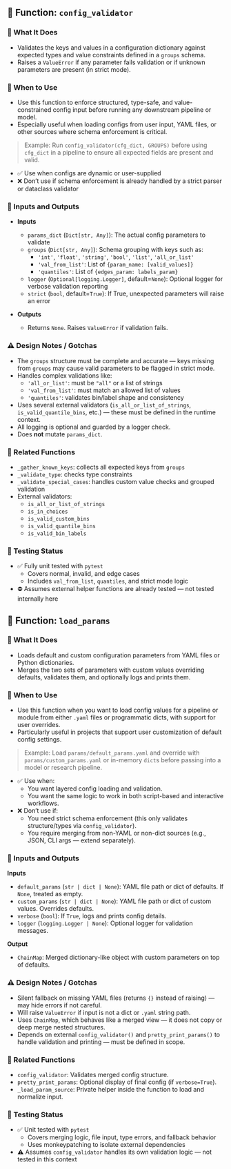 ## 🧠 Function: `config_validator`

### 📄 What It Does
- Validates the keys and values in a configuration dictionary against expected types and value constraints defined in a `groups` schema.
- Raises a `ValueError` if any parameter fails validation or if unknown parameters are present (in strict mode).

### 🚦 When to Use
- Use this function to enforce structured, type-safe, and value-constrained config input before running any downstream pipeline or model.
- Especially useful when loading configs from user input, YAML files, or other sources where schema enforcement is critical.

> Example: Run `config_validator(cfg_dict, GROUPS)` before using `cfg_dict` in a pipeline to ensure all expected fields are present and valid.

- ✅ Use when configs are dynamic or user-supplied
- ❌ Don’t use if schema enforcement is already handled by a strict parser or dataclass validator

### 🔢 Inputs and Outputs
- **Inputs**
  - `params_dict` (`Dict[str, Any]`): The actual config parameters to validate
  - `groups` (`Dict[str, Any]`): Schema grouping with keys such as:
    - `'int'`, `'float'`, `'string'`, `'bool'`, `'list'`, `'all_or_list'`
    - `'val_from_list'`: List of `{param_name: [valid_values]}`
    - `'quantiles'`: List of `{edges_param: labels_param}`
  - `logger` (`Optional[logging.Logger]`, default=`None`): Optional logger for verbose validation reporting
  - `strict` (`bool`, default=`True`): If True, unexpected parameters will raise an error

- **Outputs**
  - Returns `None`. Raises `ValueError` if validation fails.

### ⚠️ Design Notes / Gotchas
- The `groups` structure must be complete and accurate — keys missing from `groups` may cause valid parameters to be flagged in strict mode.
- Handles complex validations like:
  - `'all_or_list'`: must be `"all"` or a list of strings
  - `'val_from_list'`: must match an allowed list of values
  - `'quantiles'`: validates bin/label shape and consistency
- Uses several external validators (`is_all_or_list_of_strings`, `is_valid_quantile_bins`, etc.) — these must be defined in the runtime context.
- All logging is optional and guarded by a logger check.
- Does **not** mutate `params_dict`.

### 🔗 Related Functions
- `_gather_known_keys`: collects all expected keys from `groups`
- `_validate_type`: checks type constraints
- `_validate_special_cases`: handles custom value checks and grouped validation
- External validators:
  - `is_all_or_list_of_strings`
  - `is_in_choices`
  - `is_valid_custom_bins`
  - `is_valid_quantile_bins`
  - `is_valid_bin_labels`

### 🧪 Testing Status
- ✅ Fully unit tested with `pytest`
  - Covers normal, invalid, and edge cases
  - Includes `val_from_list`, `quantiles`, and strict mode logic
- ⛔ Assumes external helper functions are already tested — not tested internally here

## 🧠 Function: `load_params`

### 📄 What It Does
- Loads default and custom configuration parameters from YAML files or Python dictionaries.
- Merges the two sets of parameters with custom values overriding defaults, validates them, and optionally logs and prints them.

### 🚦 When to Use
- Use this function when you want to load config values for a pipeline or module from either `.yaml` files or programmatic dicts, with support for user overrides.
- Particularly useful in projects that support user customization of default config settings.

> Example: Load `params/default_params.yaml` and override with `params/custom_params.yaml` or in-memory `dict`s before passing into a model or research pipeline.

- ✅ Use when:
  - You want layered config loading and validation.
  - You want the same logic to work in both script-based and interactive workflows.
- ❌ Don’t use if:
  - You need strict schema enforcement (this only validates structure/types via `config_validator`).
  - You require merging from non-YAML or non-dict sources (e.g., JSON, CLI args — extend separately).

### 🔢 Inputs and Outputs

**Inputs**
- `default_params` (`str | dict | None`): YAML file path or dict of defaults. If `None`, treated as empty.
- `custom_params` (`str | dict | None`): YAML file path or dict of custom values. Overrides defaults.
- `verbose` (`bool`): If `True`, logs and prints config details.
- `logger` (`logging.Logger | None`): Optional logger for validation messages.

**Output**
- `ChainMap`: Merged dictionary-like object with custom parameters on top of defaults.

### ⚠️ Design Notes / Gotchas
- Silent fallback on missing YAML files (returns `{}` instead of raising) — may hide errors if not careful.
- Will raise `ValueError` if input is not a dict or `.yaml` string path.
- Uses `ChainMap`, which behaves like a merged view — it does not copy or deep merge nested structures.
- Depends on external `config_validator()` and `pretty_print_params()` to handle validation and printing — must be defined in scope.

### 🔗 Related Functions
- `config_validator`: Validates merged config structure.
- `pretty_print_params`: Optional display of final config (if `verbose=True`).
- `_load_param_source`: Private helper inside the function to load and normalize input.

### 🧪 Testing Status
- ✅ Unit tested with `pytest`
  - Covers merging logic, file input, type errors, and fallback behavior
  - Uses monkeypatching to isolate external dependencies
- ⚠️ Assumes `config_validator` handles its own validation logic — not tested in this context
